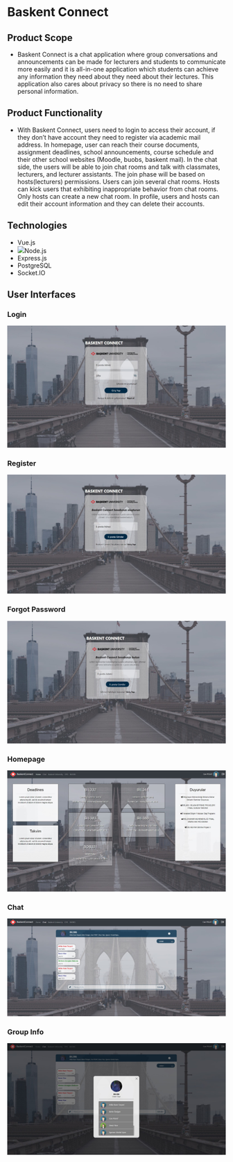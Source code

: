 # Baskent Connect

## Product Scope

* Baskent Connect is a chat application where group conversations and announcements can be made for lecturers and students to communicate more easily and it is all-in-one application which students can achieve any information they need about they need about their lectures. This application also cares about privacy so there is no need to share personal information.

## Product Functionality

* With Baskent Connect, users need to login to access their account, if they don’t have account they need to register via academic mail address. In homepage, user can reach their course documents, assignment deadlines, school announcements, course schedule and their other school websites (Moodle, buobs, baskent mail). In the chat side, the users will be able to join chat rooms and talk with classmates, lecturers, and lecturer assistants. The join phase will be based on hosts(lecturers) permissions. Users can join several chat rooms. Hosts can kick users that exhibiting inappropriate behavior from chat rooms. Only hosts can create a new chat room. In profile, users and hosts can edit their account information and they can delete their accounts.

## Technologies
- Vue.js
- <img width=25 src="https://upload.wikimedia.org/wikipedia/commons/thumb/d/d9/Node.js_logo.svg/1280px-Node.js_logo.svg.png">Node.js
- Express.js
- PostgreSQL
- Socket.IO

## User Interfaces

### Login
![Login Screen](/images/login.jpg)

### Register 
![Login Screen](/images/register.jpg)

### Forgot Password
![Login Screen](/images/forgot_password.jpg)

### Homepage
![Login Screen](/images/home_page.jpg)

### Chat
![Login Screen](/images/chat_screen.jpg)

### Group Info
![Login Screen](/images/group_info.jpg)

